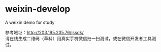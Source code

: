 # weixin-develop
A  weixin  demo  for  study

参考地址：http://203.195.235.76/jssdk/  
请在线生成二维码（草料）用真实手机微信扫一扫测试，或在微信开发者工具测试。
